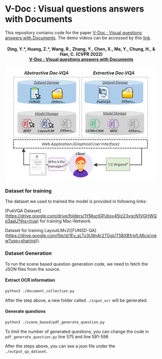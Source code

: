 # V-Doc : Visual questions answers with Documents
This repository contains code for the paper [V-Doc : Visual questions answers with Documents](https://arxiv.org/pdf/2205.13724.pdf). The demo videos can be accessed by this [link](https://drive.google.com/file/d/1Ztp9LBcrEcJA3NlbFWn1RfNyfwt8Y6Qk/view).

<h4 align="center">
  <b>Ding, Y.*, Huang, Z.*, Wang, R., Zhang, Y., Chen, X., Ma, Y., Chung, H., & Han, C. (CVPR 2022) <br/><a href="https://arxiv.org/pdf/2205.13724.pdf">V-Doc : Visual questions answers with Documents</a><br/></b></span>
</h4>

<p align="center">
  <img src="https://github.com/usydnlp/vdoc/blob/main/images/system_architecture.png">
</p>

### Dataset for training

The dataset we used to trained the model is provided in following links:


 [PubVQA Dataset] (https://drive.google.com/drive/folders/1YMuctGPJbsy45Iz23ygcN1VGHWQp3aaU?ths=true) for training Mac-Network.

Dataset for training LayoutLMv2([FUNSD-QA] (https://drive.google.com/file/d/1Ev_sLTx3U9nAr2TGgUT5BXB1rpfLMlcq/view?usp=sharing)). 

### Dataset Generation
To run the scene based question generation code, we need to fetch the JSON files from the source.  

#### Extract OCR information
```bash
python3 ./document_collection.py
```
After the step above, a new folder called <code>./input_ocr</code> will be generated.
#### Generate questions
```bash
python3 ./scene_based/pdf_generate_question.py
```
To limit the number of generated questions, you can change the code in <code>pdf_generate_question.py</code> line 575 and line 591-596

After the steps above, you can see a json file under the <code>./output_qa_dataset</code>.
